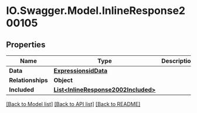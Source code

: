 # IO.Swagger.Model.InlineResponse200105
## Properties

Name | Type | Description | Notes
------------ | ------------- | ------------- | -------------
**Data** | [**ExpressionsidData**](ExpressionsidData.md) |  | [optional] 
**Relationships** | **Object** |  | [optional] 
**Included** | [**List&lt;InlineResponse2002Included&gt;**](InlineResponse2002Included.md) |  | [optional] 

[[Back to Model list]](../README.md#documentation-for-models) [[Back to API list]](../README.md#documentation-for-api-endpoints) [[Back to README]](../README.md)


